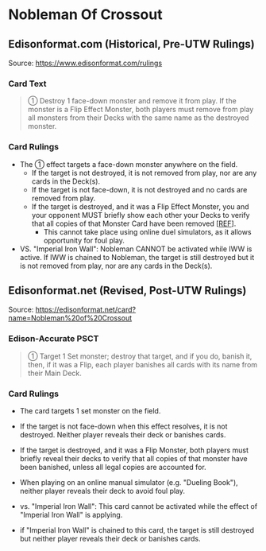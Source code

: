 # Nobleman Of Crossout

## Edisonformat.com (Historical, Pre-UTW Rulings)

Source: https://www.edisonformat.com/rulings

### Card Text

> ① Destroy 1 face-down monster and remove it from play. If the monster is a Flip Effect Monster, both players must remove from play all monsters from their Decks with the same name as the destroyed monster.

### Card Rulings

*   The ① effect targets a face-down monster anywhere on the field.
    *   If the target is not destroyed, it is not removed from play, nor are any cards in the Deck(s).
    *   If the target is not face-down, it is not destroyed and no cards are removed from play.
    *   If the target is destroyed, and it was a Flip Effect Monster, you and your opponent MUST briefly show each other your Decks to verify that all copies of that Monster Card have been removed \[[REF](https://www.pojo.biz/board/showthread.php?t=822229)\].
        *   This cannot take place using online duel simulators, as it allows opportunity for foul play.
*   VS. "Imperial Iron Wall": Nobleman CANNOT be activated while IWW is active. If IWW is chained to Nobleman, the target is still destroyed but it is not removed from play, nor are any cards in the Deck(s).

## Edisonformat.net (Revised, Post-UTW Rulings)

Source: https://edisonformat.net/card?name=Nobleman%20of%20Crossout

### Edison-Accurate PSCT

> ① Target 1 Set monster; destroy that target, and if you do, banish it, then, if it was a Flip, each player banishes all cards with its name from their Main Deck.

### Card Rulings

*   The card targets 1 set monster on the field.

*   If the target is not face-down when this effect resolves, it is not destroyed. Neither player reveals their deck or banishes cards.

*   If the target is destroyed, and it was a Flip Monster, both players must briefly reveal their decks to verify that all copies of that monster have been banished, unless all legal copies are accounted for.
- When playing on an online manual simulator (e.g. "Dueling Book"), neither player reveals their deck to avoid foul play.

*   vs. "Imperial Iron Wall": This card cannot be activated while the effect of "Imperial Iron Wall" is applying.
- if "Imperial Iron Wall" is chained to this card, the target is still destroyed but neither player reveals their deck or banishes cards.
            